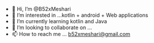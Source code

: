 - 👋 Hi, I’m @B52xMeshari
- 👀 I’m interested in ...kotlin + android + Web applications 
- 🌱 I’m currently learning kotlin and Java 
- 💞️ I’m looking to collaborate on ...
- 📫 How to reach me ... b52xmeshari@gmail.com 

<!---
B52xMeshari/B52xMeshari is a ✨ special ✨ repository because its `README.md` (this file) appears on your GitHub profile.
You can click the Preview link to take a look at your changes.
--->
